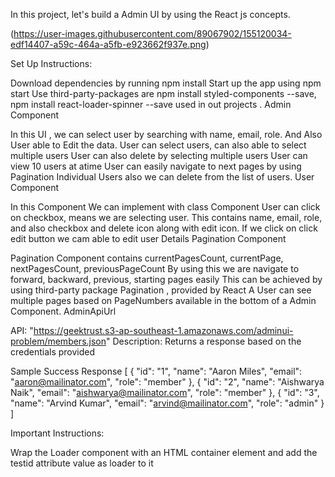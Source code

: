 
In this project, let's build a Admin UI by using the React js concepts.

(https://user-images.githubusercontent.com/89067902/155120034-edf14407-a59c-464a-a5fb-e923662f937e.png)

Set Up Instructions:

Download dependencies by running npm install Start up the app using npm start Use third-party-packages are npm install styled-components --save, npm install react-loader-spinner --save used in out projects . Admin Component

In this UI , we can select user by searching with name, email, role. And Also User able to Edit the data. User can select users, can also able to select multiple users User can also delete by selecting multiple users User can view 10 users at atime User can easily navigate to next pages by using Pagination Individual Users also we can delete from the list of users. User Component

In this Component We can implement with class Component User can click on checkbox, means we are selecting user. This contains name, email, role, and also checkbox and delete icon along with edit icon. If we click on click edit button we cam able to edit user Details Pagination Component

Pagination Component contains currentPagesCount, currentPage, nextPagesCount, previousPageCount By using this we are navigate to forward, backward, previous, starting pages easily This can be achieved by using third-party package Pagination , provided by React A User can see multiple pages based on PageNumbers available in the bottom of a Admin Component. AdminApiUrl

API: "https://geektrust.s3-ap-southeast-1.amazonaws.com/adminui-problem/members.json" Description: Returns a response based on the credentials provided

Sample Success Response [ { "id": "1", "name": "Aaron Miles", "email": "aaron@mailinator.com", "role": "member" }, { "id": "2", "name": "Aishwarya Naik", "email": "aishwarya@mailinator.com", "role": "member" }, { "id": "3", "name": "Arvind Kumar", "email": "arvind@mailinator.com", "role": "admin" } ]

Important Instructions:

Wrap the Loader component with an HTML container element and add the testid attribute value as loader to it

